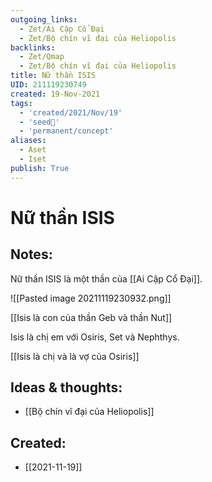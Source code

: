 ```yaml
---
outgoing_links:
  - Zet/Ai Cập Cổ Đại
  - Zet/Bộ chín vĩ đại của Heliopolis
backlinks:
  - Zet/Qmap
  - Zet/Bộ chín vĩ đại của Heliopolis
title: Nữ thần ISIS
UID: 211119230749
created: 19-Nov-2021
tags:
  - 'created/2021/Nov/19'
  - 'seed🥜'
  - 'permanent/concept'
aliases:
  - Aset
  - Iset
publish: True
---
```

# Nữ thần ISIS

## Notes:
Nữ thần ISIS là một thần của [[Ai Cập Cổ Đại]].

![[Pasted image 20211119230932.png]]

[[Isis là con của thần Geb và thần Nut]]

Isis là chị em với Osiris, Set và Nephthys.

[[Isis là chị và là vợ của Osiris]]

## Ideas & thoughts:
- [[Bộ chín vĩ đại của Heliopolis]]


## Created:
- [[2021-11-19]]
